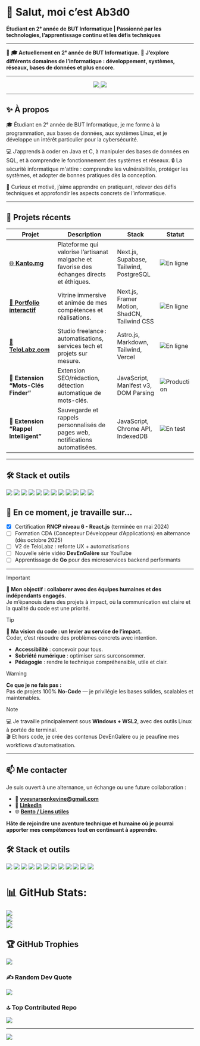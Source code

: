 # 👋 Salut, moi c’est Ab3d0

**Étudiant en 2ᵉ année de BUT Informatique | Passionné par les technologies, l’apprentissage continu et les défis techniques**

---

🚀 **🎓 Actuellement en 2ᵉ année de BUT Informatique.**
🧠 **J’explore différents domaines de l’informatique : développement, systèmes, réseaux, bases de données et plus encore.**  

---

<p align="center">
  <a href="https://www.linkedin.com/in/abed-bridja/" target="_blank">
    <img src="https://img.shields.io/badge/LinkedIn-0077B5?style=for-the-badge&logo=linkedin&logoColor=white"/>
  </a>
  <a href="mailto:bridja.pro@gmail.com" target="_blank">
    <img src="https://img.shields.io/badge/Contact-Mail-0078D4?style=for-the-badge&logo=gmail&logoColor=white"/>
  </a>
</p>

---

## ✨ À propos

🎓 Étudiant en 2ᵉ année de BUT Informatique, je me forme à la programmation, aux bases de données, aux systèmes Linux, et je développe un intérêt particulier pour la cybersécurité.

💻 J’apprends à coder en Java et C, à manipuler des bases de données en SQL, et à comprendre le fonctionnement des systèmes et réseaux.
🔒 La sécurité informatique m'attire : comprendre les vulnérabilités, protéger les systèmes, et adopter de bonnes pratiques dès la conception.

🧠 Curieux et motivé, j’aime apprendre en pratiquant, relever des défis techniques et approfondir les aspects concrets de l’informatique.

---

## 🚀 Projets récents

| Projet | Description | Stack | Statut |
|---|---|---|---|
| [🌐 **Kanto.mg**](https://kanto.mg) | Plateforme qui valorise l’artisanat malgache et favorise des échanges directs et éthiques. | Next.js, Supabase, Tailwind, PostgreSQL | ![En ligne](https://img.shields.io/badge/en%20ligne-success?style=flat-square) |
| [🧭 **Portfolio interactif**](https://tonportfolio.com) | Vitrine immersive et animée de mes compétences et réalisations. | Next.js, Framer Motion, ShadCN, Tailwind CSS | ![En ligne](https://img.shields.io/badge/en%20ligne-success?style=flat-square) |
| [🚀 **TeloLabz.com**](https://telolabz.com) | Studio freelance : automatisations, services tech et projets sur mesure. | Astro.js, Markdown, Tailwind, Vercel | ![En ligne](https://img.shields.io/badge/en%20ligne-success?style=flat-square) |
| **🧩 Extension “Mots-Clés Finder”** | Extension SEO/rédaction, détection automatique de mots-clés. | JavaScript, Manifest v3, DOM Parsing | ![Production](https://img.shields.io/badge/production-blue?style=flat-square) |
| **📌 Extension “Rappel Intelligent”** | Sauvegarde et rappels personnalisés de pages web, notifications automatisées. | JavaScript, Chrome API, IndexedDB | ![En test](https://img.shields.io/badge/en%20test-yellow?style=flat-square) |

---

## 🛠️ Stack et outils

<p>
  <img src="https://img.shields.io/badge/-React-61DAFB?style=flat&logo=react&logoColor=black"/>
  <img src="https://img.shields.io/badge/-Next.js-000?style=flat&logo=next.js&logoColor=white"/>
  <img src="https://img.shields.io/badge/-TypeScript-3178C6?style=flat&logo=typescript&logoColor=white"/>
  <img src="https://img.shields.io/badge/-Node.js-339933?style=flat&logo=node.js&logoColor=white"/>
  <img src="https://img.shields.io/badge/-Laravel-FF2D20?style=flat&logo=laravel&logoColor=white"/>
  <img src="https://img.shields.io/badge/-Supabase-3FCF8E?style=flat&logo=supabase&logoColor=white"/>
  <img src="https://img.shields.io/badge/-PostgreSQL-4169E1?style=flat&logo=postgresql&logoColor=white"/>
  <img src="https://img.shields.io/badge/-Tailwind_CSS-06B6D4?style=flat&logo=tailwind-css&logoColor=white"/>
  <img src="https://img.shields.io/badge/-Docker-2496ED?style=flat&logo=docker&logoColor=white"/>
  <img src="https://img.shields.io/badge/-Git-F05032?style=flat&logo=git&logoColor=white"/>
  <img src="https://img.shields.io/badge/-Figma-F24E1E?style=flat&logo=figma&logoColor=white"/>
  <img src="https://img.shields.io/badge/-VS_Code-007ACC?style=flat&logo=visual-studio-code&logoColor=white"/>
</p>

## 📌 En ce moment, je travaille sur...

- [x] Certification **RNCP niveau 6 - React.js** (terminée en mai 2024)
- [ ] Formation CDA (Concepteur Développeur d’Applications) en alternance (dès octobre 2025)
- [ ] V2 de TeloLabz : refonte UX + automatisations
- [ ] Nouvelle série vidéo **DevEnGalère** sur YouTube
- [ ] Apprentissage de **Go** pour des microservices backend performants

---

> [!IMPORTANT]  
> **🎯 Mon objectif : collaborer avec des équipes humaines et des indépendants engagés.**  
> Je m’épanouis dans des projets à impact, où la communication est claire et la qualité du code est une priorité.

> [!TIP]  
> **🧠 Ma vision du code : un levier au service de l’impact.**  
> Coder, c’est résoudre des problèmes concrets avec intention.  
> - **Accessibilité** : concevoir pour tous.  
> - **Sobriété numérique** : optimiser sans surconsommer.  
> - **Pédagogie** : rendre le technique compréhensible, utile et clair.

> [!WARNING]  
> **Ce que je ne fais pas :**  
> Pas de projets  100% **No-Code** — je privilégie les bases solides, scalables et maintenables.

> [!NOTE]  
> 💻 Je travaille principalement sous **Windows + WSL2**, avec des outils Linux à portée de terminal.  
> 🎬 Et hors code, je crée des contenus DevEnGalère ou je peaufine mes workflows d'automatisation.

---

## 📫 Me contacter

Je suis ouvert à une alternance, un échange ou une future collaboration :

- 📧 [**yvesnarsonkevine@gmail.com**](mailto:yvesnarsonkevine@gmail.com)
- 💼 [**LinkedIn**](https://www.linkedin.com/in/yvesnarsonkevine/)
- 🌐 [**Bento / Liens utiles**](https://bento.me/kevine-dev)

**Hâte de rejoindre une aventure technique et humaine où je pourrai apporter mes compétences tout en continuant à apprendre.**




















































## 🛠️ Stack et outils

<p>
  <img src="https://img.shields.io/badge/-React-61DAFB?style=flat&logo=react&logoColor=black"/>
  <img src="https://img.shields.io/badge/-Next.js-000?style=flat&logo=next.js&logoColor=white"/>
  <img src="https://img.shields.io/badge/-TypeScript-3178C6?style=flat&logo=typescript&logoColor=white"/>
  <img src="https://img.shields.io/badge/-Node.js-339933?style=flat&logo=node.js&logoColor=white"/>
  <img src="https://img.shields.io/badge/-Laravel-FF2D20?style=flat&logo=laravel&logoColor=white"/>
  <img src="https://img.shields.io/badge/-Supabase-3FCF8E?style=flat&logo=supabase&logoColor=white"/>
  <img src="https://img.shields.io/badge/-PostgreSQL-4169E1?style=flat&logo=postgresql&logoColor=white"/>
  <img src="https://img.shields.io/badge/-Tailwind_CSS-06B6D4?style=flat&logo=tailwind-css&logoColor=white"/>
  <img src="https://img.shields.io/badge/-Docker-2496ED?style=flat&logo=docker&logoColor=white"/>
  <img src="https://img.shields.io/badge/-Git-F05032?style=flat&logo=git&logoColor=white"/>
  <img src="https://img.shields.io/badge/-Figma-F24E1E?style=flat&logo=figma&logoColor=white"/>
  <img src="https://img.shields.io/badge/-VS_Code-007ACC?style=flat&logo=visual-studio-code&logoColor=white"/>
</p>



# 📊 GitHub Stats:
![](https://github-readme-stats.vercel.app/api?username=Ab3d0&theme=blueberry&hide_border=false&include_all_commits=true&count_private=true)<br/>
![](https://nirzak-streak-stats.vercel.app/?user=Ab3d0&theme=blueberry&hide_border=false)<br/>
![](https://github-readme-stats.vercel.app/api/top-langs/?username=Ab3d0&theme=blueberry&hide_border=false&include_all_commits=true&count_private=true&layout=compact)





## 🏆 GitHub Trophies
![](https://github-profile-trophy.vercel.app/?username=Ab3d0&theme=tokyonight&no-frame=false&no-bg=false&margin-w=4)

### ✍️ Random Dev Quote
![](https://quotes-github-readme.vercel.app/api?type=horizontal&theme=tokyonight)

### 🔝 Top Contributed Repo
![](https://github-contributor-stats.vercel.app/api?username=Ab3d0&limit=5&theme=tokyonight&combine_all_yearly_contributions=true)

---
[![](https://visitcount.itsvg.in/api?id=Ab3d0&icon=6&color=0)](https://visitcount.itsvg.in)

<!-- Proudly created with GPRM ( https://gprm.itsvg.in ) -->
